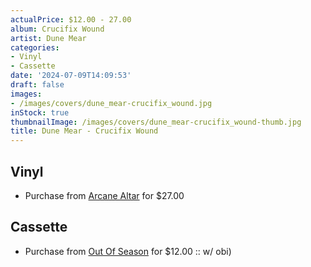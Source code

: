 ```yaml
---
actualPrice: $12.00 - 27.00
album: Crucifix Wound
artist: Dune Mear
categories:
- Vinyl
- Cassette
date: '2024-07-09T14:09:53'
draft: false
images:
- /images/covers/dune_mear-crucifix_wound.jpg
inStock: true
thumbnailImage: /images/covers/dune_mear-crucifix_wound-thumb.jpg
title: Dune Mear - Crucifix Wound
---
```


## Vinyl
* Purchase from [Arcane Altar](https://arcanealtar.bigcartel.com/product/dune-mear-crucifix-wound-12-lp) for $27.00
## Cassette
* Purchase from [Out Of Season](https://www.outofseasonlabel.com/products/dune-mear-crucifix-wound-cassette-tape-w-obi) for $12.00 :: w/ obi)
